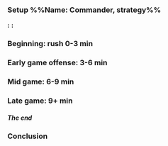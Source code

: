 ### Setup %%Name: Commander, strategy%%
**:**
**:**
### Beginning: rush 0-3 min
### Early game offense: 3-6 min
### Mid game: 6-9 min 
### Late game: 9+ min
##### The end
### Conclusion